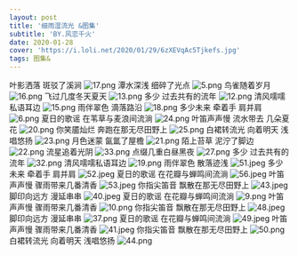 ```yaml
---
layout: post
title: '细雨湿流光 &图集'
subtitle: 'BY.风恋千火'
date: 2020-01-28
cover: 'https://i.loli.net/2020/01/29/6zXEVqAc5Tjkefs.jpg'
tags: 图集&
---
```

叶影洒落 斑驳了溪涧
![17.png](https://i.loli.net/2020/01/29/D5cW2nutj6RvzlQ.png)
潭水深浅 细碎了光点
![5.png](https://i.loli.net/2020/08/09/qASPGVNZB5zpLw3.png)
鸟雀随着岁月
![16.png](https://i.loli.net/2020/01/28/3yYpAWPL6VQgROa.png)
飞过几度冬天夏天
![13.png](https://i.loli.net/2020/01/28/6Lj9vuOPf1T8omh.png)
多少 过去共有的流年
![12.png](https://i.loli.net/2020/01/28/JdXBpeTWMt7qU9u.png)
清风嚅嚅私语耳边
![15.png](https://i.loli.net/2020/01/28/YMJi14QbZy9vsNK.png)
雨伴翠色 滴落路沿
![18.png](https://i.loli.net/2020/01/28/U4XgMRZpDG61ylN.png)
多少未来 牵着手 肩并肩
![6.png](https://i.loli.net/2020/01/28/sRGbOScwYK7vNB6.jpg)
夏日的歌谣 在苇草与麦浪间流淌
![24.png](https://i.loli.net/2020/01/28/W5s2zJcL1bpCftU.png)
叶笛声声慢 流水带去 几朵夏花
![20.png](https://i.loli.net/2020/01/28/qhtiaB9I8PvmsXW.png)
你笑靥灿烂 奔跑在那无尽田野上
![25.png](https://i.loli.net/2020/01/28/VjtkIAYEz3rh29a.png)
白裙转流光 向着明天 浅唱悠扬
![23.png](https://i.loli.net/2020/01/28/uKFdPHO2JTx9laS.png)
月色迷蒙 氤氲了屋檐
![21.png](https://i.loli.net/2020/01/28/TRCWJcQbivDZfXF.png)
陌上苔草 泥泞了脚边
![22.png](https://i.loli.net/2020/02/20/Wftq7OJU4rQX1Cg.png)
流星追着光阴
![33.png](https://i.loli.net/2020/02/20/jy6uU2BzStmpI5W.png)
点缀几重白昼黑夜
![27.png](https://i.loli.net/2020/02/20/Jgd5wZrMj2skEW7.png)
多少 过去共有的流年
![32.png](https://i.loli.net/2020/02/20/Z1uSs9Nh8WQAV6v.png)
清风嚅嚅私语耳边
![19.png](https://i.loli.net/2020/02/20/7unV9p2Rl36csom.png)
雨伴翠色 散落迹浅
![51.jpeg](https://i.loli.net/2020/02/20/eKBahxwCDyOsLzN.jpg)
多少未来 牵着手 肩并肩
![52.jpeg](https://i.loli.net/2020/02/20/saxFgAeihwImv8C.jpg)
夏日的歌谣 在花瓣与蝉鸣间流淌
![56.jpeg](https://i.loli.net/2020/02/20/ClaLHTQ6Mu3wJzD.jpg)
叶笛声声慢 骤雨带来几番清香
![53.jpeg](https://i.loli.net/2020/02/20/ZBQNhFTqEClxbRs.jpg)
你指尖笛音 飘散在那无尽田野上
![43.jpeg](https://i.loli.net/2020/08/09/lOZXdyLANuRPCUp.jpg)
脚印向远方 漫延串串
![40.jpeg](https://i.loli.net/2020/01/29/le9WGB1MpqbJ8A7.jpg)
夏日的歌谣 在花瓣与蝉鸣间流淌
![9.png](https://i.loli.net/2020/08/09/81M29XG6qzS5rxd.png)
叶笛声声慢 骤雨带来几番清香
![10.png](https://i.loli.net/2020/08/09/d3CAKMG1eVkf9qF.png)
你指尖笛音 飘散在那无尽田野上
![48.jpeg](https://i.loli.net/2020/01/29/mSrAIXGMnP6ex3T.jpg)
脚印向远方 漫延串串
![37.png](https://i.loli.net/2020/08/09/bdLM5iAHGPCtg8I.png)
夏日的歌谣 在花瓣与蝉鸣间流淌
![49.jpeg](https://i.loli.net/2020/01/29/6zXEVqAc5Tjkefs.jpg)
叶笛声声慢 骤雨带来几番清香
![41.jpeg](https://i.loli.net/2020/08/09/jyPawmJO53ItZKl.jpg)
你指尖笛音 飘散在那无尽田野上
![50.png](https://i.loli.net/2020/01/29/8jNEHFKiQznvfJW.png)
白裙转流光 向着明天 浅唱悠扬
![44.png](https://i.loli.net/2020/01/29/eWTavBwUdxXk9gK.png)
